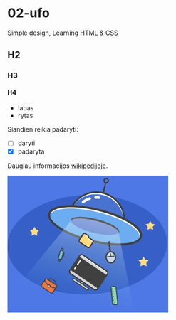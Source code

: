 # 02-ufo

Simple design, Learning HTML &amp; CSS

## H2

### H3

#### H4

- labas
- rytas

Siandien reikia padaryti:

- [ ] daryti
- [x] padaryta

Daugiau informacijos [wikipedijoje](https://www.wikipedia.org/).

![Ufonautas ir jo lekste](./img/ufo.png)

